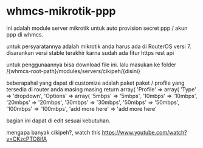 # whmcs-mikrotik-ppp

ini adalah module server mikrotik untuk auto provision secret ppp / akun ppp di whmcs.

untuk persyaratannya adalah mikrotik anda harus ada di RouterOS versi 7. disarankan versi stable terakhir karna sudah ada fitur https rest api

untuk penggunaannya bisa download file ini. lalu masukan ke folder /{whmcs-root-path}/modules/servers/cikipeh/{disini}

beberapahal yang dapat di customize adalah paket paket / profile yang tersedia di router anda masing masing
return array(
        'Profile' => array(
            'Type' => 'dropdown',
            'Options' => array(
                '5mbps' => '5mbps',
                '10mbps' => '10mbps',
                '20mbps' => '20mbps',
                '30mbps' => '30mbps',
                '50mbps' => '50mbps',
                '100mbps' => '100mbps',
				'add more here' => 'add more here'

bagian ini dapat di edit sesuai kebutuhan.










mengapa banyak cikipeh?, watch this https://www.youtube.com/watch?v=CKzcPTO8ifA
